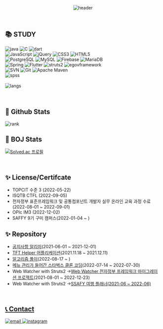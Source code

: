 <div align=center>
  <img alt="header" src="https://capsule-render.vercel.app/api?type=waving&color=auto&height=250&section=header&text=SuHyun%20Kim&fontSize=50">
</div>

<br>
<br>
<div align=left>
<h2>📚 STUDY</h2>
</div>
<div align=left>
  <img alt ="java" src="https://img.shields.io/badge/java-007396?style=for-the-badge&logo=Oracle&logoColor=white"> 
  <img alt="C" src ="https://img.shields.io/badge/C-A8B9CC.svg?&style=for-the-badge&logo=C&logoColor=white"/>
  <img alt="dart" src ="https://img.shields.io/badge/Dart-0175C2.svg?&style=for-the-badge&logo=Dart&logoColor=white"/>
</div>
<div align=left>
  <img alt="JavaScript" src ="https://img.shields.io/badge/JavaScript-F7DF1E.svg?&style=for-the-badge&logo=JavaScript&logoColor=white"/>
  <img alt="jQuery" src ="https://img.shields.io/badge/jQuery-0769AD.svg?&style=for-the-badge&logo=jQuery&logoColor=white"/>
  <img alt="CSS3" src ="https://img.shields.io/badge/CSS3-1572B6.svg?&style=for-the-badge&logo=CSS3&logoColor=white"/>
  <img alt="HTML5" src ="https://img.shields.io/badge/HTML5-E34F26.svg?&style=for-the-badge&logo=HTML5&logoColor=white"/>
</div>
<div align=left>
  <img alt ="PostgreSQL" src="https://img.shields.io/badge/PostgreSQL-169E1?style=for-the-badge&logo=PostgreSQL&logoColor=white"> 
  <img alt ="MySQL" src="https://img.shields.io/badge/MySQL-4479A1?style=for-the-badge&logo=MySQL&logoColor=white"> 
  <img alt ="Firebase" src="https://img.shields.io/badge/Firebase-FFCA28?style=for-the-badge&logo=Firebase&logoColor=white">
  <img alt ="MariaDB" src="https://img.shields.io/badge/MariaDB-003545?style=for-the-badge&logo=MariaDB&logoColor=white"> 
</div>
<div align=left>
  <img alt ="Spring" src="https://img.shields.io/badge/Spring-6DB33F?style=for-the-badge&logo=Spring&logoColor=white">
  <img alt ="Flutter" src="https://img.shields.io/badge/Flutter-02569B?style=for-the-badge&logo=Flutter&logoColor=white">
  <img alt ="struts2" src="https://img.shields.io/badge/struts2-D22128?style=for-the-badge&logo=Apache&logoColor=white"> 
  <img alt ="egovframework" src="https://img.shields.io/badge/egovframework-007396?style=for-the-badge&logo=egovframework&logoColor=white">
</div>
<div align=left>
  <img alt ="SVN" src="https://img.shields.io/badge/Subversion-809CC9?style=for-the-badge&logo=Subversion&logoColor=white">
  <img alt ="Git" src="https://img.shields.io/badge/Git-F05032?style=for-the-badge&logo=Git&logoColor=white">
  <img alt ="Apache Maven" src="https://img.shields.io/badge/Apache Maven-C71A36?style=for-the-badge&logo=Apache Maven&logoColor=white"> 
</div>
<div align=left>
  <img alt ="spss" src="https://img.shields.io/badge/spss-052FAD?style=for-the-badge&logo=IBM&logoColor=white">
</div>
<br>
<div align=left>
  <img alt ="langs" src="https://github-readme-stats.vercel.app/api/top-langs/?username=khnemu11&layout=compact">
<div>
<br>
<br>
<div align=left>
  <h2>👑 Github Stats</h2>
</div>
<div align=left>
  <img alt ="rank" src="https://github-readme-stats.vercel.app/api?username=khnemu11&theme=tokyonight">
  
</div>
<div align=left>
  <h2>👑 BOJ Stats</h2>
</div>
  
[![Solved.ac
프로필](http://mazassumnida.wtf/api/generate_badge?boj=khnemu)](https://solved.ac/khnemu)

<br>
  <div align=left>
  <h2>✨ License/Certifcate</h2>
    <ul>
    <li>TOPCIT 수준 3 (2022-05-22)</li>
    <li>ISQTB CTFL (2022-09-05)</li>
    <li>전자정부 표준프레임워크 및 공통컴포넌트 개발자 실무 온라인 교육 과정 수료(2022-08-01 ~ 2022-09-01)</li>
    <li>OPIc IM3 (2022-12-02)</li>
    <li>SAFFY 9기 구미 캠퍼스(2022-01-04 ~ )</li>
    </ul>
</div>
<div align=left>
  <h2>✨ Repository </h2>
  <ul>
    <li><a href="https://github.com/gurcks8989/Crawling-info">공지사항 알리미</a>(2021-06-01 ~ 2021-12-01)</li>
    <li><a href="https://github.com/khnemu11/TFT-Helper">TFT Helper 어플리케이션</a>(2021.11.18 ~ 2021.12.11)</li>
    <li><a href="https://github.com/khnemu11/totalCodingTest">알고리즘 풀이</a>(2022-08-17 ~ )</li>
    <li><a href="https://github.com/khnemu11/starbucksCloneSpring">메뉴 관리가 들어간 스타벅스 클론 코딩</a>(2022-07-14 ~ 2022-07-30)</li>
    <li>Web Watcher with Struts2 -><a href="https://github.com/khnemu11/egovWebWatcherWtihcmmn">Web Watcher 전자정부 프레임워크 마이그레이션 프로젝트</a>(2021-08-01 ~ 2022-12-23)</li>
     <li>Web Watcher with Struts2 -><a href="https://github.com/khnemu11/MyTrip">SSAFY 여행 플래너(2021-06 ~ 2022-06)</li>
  </ul>
</div>
  <br>
  <div align=left>
  <h2>📞 Contact</h2>
</div>
<div align=left>
   <a href="mailto:khnemu11@gmail.com">
    <img alt ="email" src="https://img.shields.io/badge/email-EA4335?style=for-the-badge&logo=Gmail&logoColor=white">
  </a>
  <a href="https://www.instagram.com/suhyeon8277/">
    <img alt ="instagram" src="https://img.shields.io/badge/instagram-E4405F?style=for-the-badge&logo=Instagram&logoColor=white">
  </a>
</div>
